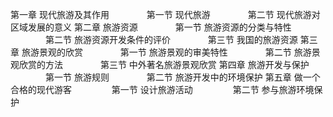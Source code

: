第一章 现代旅游及其作用
　　　　第一节 现代旅游
　　　　第二节 现代旅游对区域发展的意义
第二章 旅游资源
　　　　第一节 旅游资源的分类与特性
　　　　第二节 旅游资源开发条件的评价
　　　　第三节 我国的旅游资源
第三章 旅游景观的欣赏
　　　　第一节 旅游景观的审美特性
　　　　第二节 旅游景观欣赏的方法
　　　　第三节 中外著名旅游景观欣赏
第四章 旅游开发与保护
　　　　第一节 旅游规则
　　　　第二节 旅游开发中的环境保护
第五章 做一个合格的现代游客
　　　　 第一节 设计旅游活动
　　　　 第二节 参与旅游环境保护
